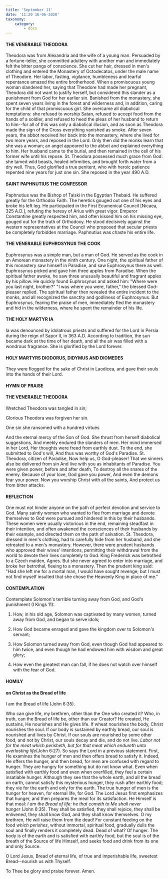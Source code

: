 ```yaml
---
title: 'September 11'
date: '11:20 16-06-2020'
taxonomy:
    category:
        - docs
---
```


#### THE VENERABLE THEODORA

Theodora was from Alexandria and the wife of a young man. Persuaded by a fortune-teller, she committed adultery with another man and immediately felt the bitter pangs of conscience. She cut her hair, dressed in men's clothing and entered the Monastery of Octodecatos, under the male name of Theodore. Her labor, fasting, vigilance, humbleness and tearful repentance amazed the entire brotherhood. When a promiscuous young woman slandered her, saying that Theodore had made her pregnant, Theodora did not want to justify herself, but considered this slander as a punishment from God for her earlier sin. Banished from the monastery, she spent seven years living in the forest and wilderness and, in addition, caring for the child of that promiscuous girl. She overcame all diabolical temptations: she refused to worship Satan, refused to accept food from the hands of a soldier, and refused to heed the pleas of her husband to return to him--for all of this was only a diabolical illusion, and as soon as Theodora made the sign of the Cross everything vanished as smoke. After seven years, the abbot received her back into the monastery, where she lived for two more years, and reposed in the Lord. Only then did the monks learn that she was a woman; an angel appeared to the abbot and explained everything to him. Her husband came to the burial, and then remained in the cell of his former wife until his repose. St. Theodora possessed much grace from God: she tamed wild beasts, healed infirmities, and brought forth water from a dry well. Thus, God glorified a true penitent, who with heroic patience repented nine years for just one sin. She reposed in the year 490 A.D.

#### SAINT PAPHNUTIUS THE CONFESSOR

Paphnutius was the Bishop of Taiski in the Egyptian Thebaid. He suffered greatly for the Orthodox Faith. The heretics gouged out one of his eyes and broke his left leg. He participated in the First Ecumenical Council [Nicaea, 325 A.D.], refuting the heresy of Arius with great vigor. Emperor Constantine greatly respected him, and often kissed him on his missing eye, gouged out for the truth of Orthodoxy. He stood decisively against the western representatives at the Council who proposed that secular priests be completely forbidden marriage. Paphnutius was chaste his entire life.

#### THE VENERABLE EUPHROSYNUS THE COOK

Euphrosynus was a simple man, but a man of God. He served as the cook in an Amorean monastery in the ninth century. One night, the spiritual father of this monastery saw himself in Paradise, and saw Euphrosynus there as well. Euphrosynus picked and gave him three apples from Paradise. When the spiritual father awoke, he saw three unusually beautiful and fragrant apples by his pillow. He quickly found Euphrosynus and asked him: "Where were you last night, brother?" "I was where you were, father," the blessed God-pleaser replied. The spiritual father then revealed the entire incident to the monks, and all recognized the sanctity and godliness of Euphrosynus. But Euphrosynus, fearing the praise of men, immediately fled the monastery and hid in the wilderness, where he spent the remainder of his life.

#### THE HOLY MARTYR IA

Ia was denounced by idolatrous priests and suffered for the Lord in Persia during the reign of Sapor II, in 363 A.D. According to tradition, the sun became dark at the time of her death, and all the air was filled with a wondrous fragrance. She is glorified by the Lord forever.

#### HOLY MARTYRS DIODORUS, DIDYMUS AND DIOMEDES

They were flogged for the sake of Christ in Laodicea, and gave their souls into the hands of their Lord.


#### HYMN OF PRAISE
#### THE VENERABLE THEODORA
Wretched Theodora was tangled in sin;

Glorious Theodora was forgiven her sin.

One sin she ransomed with a hundred virtues

And the eternal mercy of the Son of God.
She thrust from herself diabolical suggestions,
And meekly endured the slanders of men.
Her mind immersed in her Lord,
Her thoughts were freed from earthly dust.
To the end, she submitted to God's will,
And thus was worthy of God's Paradise.
St. Theodora, citizen of Paradise,
Now help us, O God-pleaser!
That we sinners also be delivered from sin
And live with you as inhabitants of Paradise.
You were given power, before and after death,
To destroy all the snares of the enemy.
Because of your love, God gave you power,
And even the demons fear your power.
Now you worship Christ with all the saints,
And protect us from bitter attacks.


#### REFLECTION

One must not hinder anyone on the path of perfect devotion and service to God. Many saintly women who wanted to flee from marriage and devote themselves to God were pursued and hindered in this by their husbands. These women were usually victorious in the end, remaining steadfast in their intention, and often awakened the consciences of their husbands by their example, and directed them on the path of salvation. St. Theodora, dressed in men's clothing, had to carefully hide from her husband, and she retreated to a men's monastery. However, there were prudent husbands who approved their wives' intentions, permitting their withdrawal from the world to devote their lives completely to God. King Frederick was betrothed to a Czech maiden, Agnes. But she never agreed to enter into marriage, and broke her betrothal, fleeing to a monastery. Then the prudent king said: "Had she left me for a mortal man, I would have sought revenge; but I must not find myself insulted that she chose the Heavenly King in place of me."

#### CONTEMPLATION

Contemplate Solomon's terrible turning away from God, and God's punishment (I Kings 11):

1.  How, in his old age, Solomon was captivated by many women, turned away from God, and began to serve idols;

1.  How God became enraged and gave the kingdom over to Solomon's servant;

1.  How Solomon turned away from God, even though God had appeared to him twice, and even though he had endowed him with wisdom and great glory;


1.  How even the greatest man can fall, if he does not watch over himself with the fear of God.


#### HOMILY

#### on Christ as the Bread of life

I am the Bread of life (John 6:35).

Who can give life, my brethren, other than the One who created it? Who, in truth, can the Bread of life be, other than our Creator? He created, He sustains, He nourishes and He gives life. If wheat nourishes the body, Christ nourishes the soul. If our body is sustained by earthly bread, our soul is nourished and lives by Christ. If our souls are nourished by some other food, and not by Christ, our souls decay and die, and do not live. *Labor not for the meat which perisheth, but for that meat which endureth unto everlasting life*(John 6:27). So says the Lord in a previous statement. First, He examines the hunger of men and then offers bread to satisfy it. Indeed, He offers the hunger, and then bread, for men are confused with regard to hunger. They are hungry for something but do not know what. Even when satisfied with earthly food and even when overfilled, they feel a certain insatiable hunger. Although they see that the whole earth, and all the bread on earth, cannot satisfy this mysterious hunger, they rush after earthly food; they vie for the earth and only for the earth. The true hunger of men is the hunger for heaven, for eternal life, for God. The Lord Jesus first emphasizes that hunger, and then prepares the meal for its satisfaction. He Himself is that meal: *I am the Bread of life: he that cometh to Me shall never hunger* (John 6:35). They shall be satisfied, they shall rejoice, they shall be enlivened, they shall know God, and they shall know themselves. O my brethren, He will raise them from the dead! For constant feeding on the food *which perishes*, without immortal, spiritual food, gradually dulls the soul and finally renders it completely dead. Dead of what? Of hunger. The body is of the earth and is satisfied with earthly food, but the soul is of the breath of the Source of life Himself, and seeks food and drink from its one and only Source.

O Lord Jesus, Bread of eternal life, of true and imperishable life, sweetest Bread--nourish us with Thyself.

To Thee be glory and praise forever. Amen.
